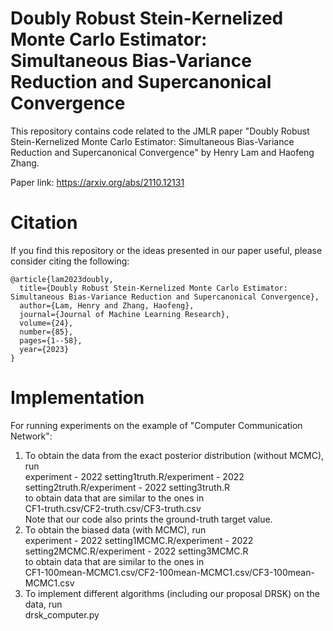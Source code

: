 # Doubly Robust Stein-Kernelized Monte Carlo Estimator: Simultaneous Bias-Variance Reduction and Supercanonical Convergence

This repository contains code related to the JMLR paper
"Doubly Robust Stein-Kernelized Monte Carlo Estimator: Simultaneous Bias-Variance Reduction and Supercanonical Convergence" 
by Henry Lam and Haofeng Zhang. 

Paper link: https://arxiv.org/abs/2110.12131

# Citation
If you find this repository or the ideas presented in our paper useful, please consider citing the following:
```
@article{lam2023doubly,
  title={Doubly Robust Stein-Kernelized Monte Carlo Estimator: Simultaneous Bias-Variance Reduction and Supercanonical Convergence},
  author={Lam, Henry and Zhang, Haofeng},
  journal={Journal of Machine Learning Research},
  volume={24},
  number={85},
  pages={1--58},
  year={2023}
}
```

# Implementation

For running experiments on the example of "Computer Communication Network": <br />
1. To obtain the data from the exact posterior distribution (without MCMC), run <br />
experiment - 2022 setting1truth.R/experiment - 2022 setting2truth.R/experiment - 2022 setting3truth.R <br />
to obtain data that are similar to the ones in <br />
CF1-truth.csv/CF2-truth.csv/CF3-truth.csv  <br />
Note that our code also prints the ground-truth target value.
2. To obtain the biased data (with MCMC), run <br />
experiment - 2022 setting1MCMC.R/experiment - 2022 setting2MCMC.R/experiment - 2022 setting3MCMC.R <br />
to obtain data that are similar to the ones in <br />
CF1-100mean-MCMC1.csv/CF2-100mean-MCMC1.csv/CF3-100mean-MCMC1.csv  <br />
3. To implement different algorithms (including our proposal DRSK) on the data, run <br />
drsk_computer.py <br />

